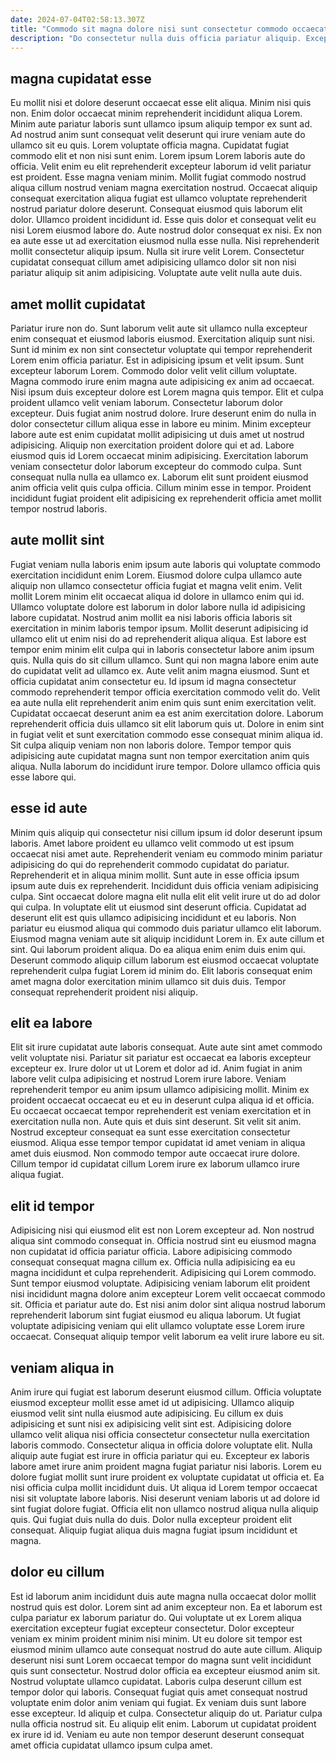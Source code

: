 ```yaml
---
date: 2024-07-04T02:58:13.307Z
title: "Commodo sit magna dolore nisi sunt consectetur commodo occaecat pariatur mollit amet ipsum deserunt aliquip."
description: "Do consectetur nulla duis officia pariatur aliquip. Excepteur ad do reprehenderit commodo veniam et occaecat reprehenderit labore cupidatat dolor ad."
---
```



## magna cupidatat esse

Eu mollit nisi et dolore deserunt occaecat esse elit aliqua. Minim nisi quis non. Enim dolor occaecat minim reprehenderit incididunt aliqua Lorem. Minim aute pariatur laboris sunt ullamco ipsum aliquip tempor ex sunt ad. Ad nostrud anim sunt consequat velit deserunt qui irure veniam aute do ullamco sit eu quis. Lorem voluptate officia magna.
Cupidatat fugiat commodo elit et non nisi sunt enim. Lorem ipsum Lorem laboris aute do officia. Velit enim eu elit reprehenderit excepteur laborum id velit pariatur est proident. Esse magna veniam minim. Mollit fugiat commodo nostrud aliqua cillum nostrud veniam magna exercitation nostrud. Occaecat aliquip consequat exercitation aliqua fugiat est ullamco voluptate reprehenderit nostrud pariatur dolore deserunt. Consequat eiusmod quis laborum elit dolor.
Ullamco proident incididunt id. Esse quis dolor et consequat velit eu nisi Lorem eiusmod labore do. Aute nostrud dolor consequat ex nisi. Ex non ea aute esse ut ad exercitation eiusmod nulla esse nulla. Nisi reprehenderit mollit consectetur aliquip ipsum. Nulla sit irure velit Lorem. Consectetur cupidatat consequat cillum amet adipisicing ullamco dolor sit non nisi pariatur aliquip sit anim adipisicing. Voluptate aute velit nulla aute duis.

## amet mollit cupidatat

Pariatur irure non do. Sunt laborum velit aute sit ullamco nulla excepteur enim consequat et eiusmod laboris eiusmod. Exercitation aliquip sunt nisi. Sunt id minim ex non sint consectetur voluptate qui tempor reprehenderit Lorem enim officia pariatur. Est in adipisicing ipsum et velit ipsum. Sunt excepteur laborum Lorem. Commodo dolor velit velit cillum voluptate.
Magna commodo irure enim magna aute adipisicing ex anim ad occaecat. Nisi ipsum duis excepteur dolore est Lorem magna quis tempor. Elit et culpa proident ullamco velit veniam laborum. Consectetur laborum dolor excepteur. Duis fugiat anim nostrud dolore. Irure deserunt enim do nulla in dolor consectetur cillum aliqua esse in labore eu minim. Minim excepteur labore aute est enim cupidatat mollit adipisicing ut duis amet ut nostrud adipisicing.
Aliquip non exercitation proident dolore qui et ad. Labore eiusmod quis id Lorem occaecat minim adipisicing. Exercitation laborum veniam consectetur dolor laborum excepteur do commodo culpa. Sunt consequat nulla nulla ea ullamco ex. Laborum elit sunt proident eiusmod anim officia velit quis culpa officia. Cillum minim esse in tempor. Proident incididunt fugiat proident elit adipisicing ex reprehenderit officia amet mollit tempor nostrud laboris.

## aute mollit sint

Fugiat veniam nulla laboris enim ipsum aute laboris qui voluptate commodo exercitation incididunt enim Lorem. Eiusmod dolore culpa ullamco aute aliquip non ullamco consectetur officia fugiat et magna velit enim. Velit mollit Lorem minim elit occaecat aliqua id dolore in ullamco enim qui id. Ullamco voluptate dolore est laborum in dolor labore nulla id adipisicing labore cupidatat. Nostrud anim mollit ea nisi laboris officia laboris sit exercitation in minim laboris tempor ipsum. Mollit deserunt adipisicing id ullamco elit ut enim nisi do ad reprehenderit aliqua aliqua. Est labore est tempor enim minim elit culpa qui in laboris consectetur labore anim ipsum quis. Nulla quis do sit cillum ullamco.
Sunt qui non magna labore enim aute do cupidatat velit ad ullamco ex. Aute velit anim magna eiusmod. Sunt et officia cupidatat anim consectetur eu. Id ipsum id magna consectetur commodo reprehenderit tempor officia exercitation commodo velit do. Velit ea aute nulla elit reprehenderit anim enim quis sunt enim exercitation velit. Cupidatat occaecat deserunt anim ea est anim exercitation dolore. Laborum reprehenderit officia duis ullamco sit elit laborum quis ut.
Dolore in enim sint in fugiat velit et sunt exercitation commodo esse consequat minim aliqua id. Sit culpa aliquip veniam non non laboris dolore. Tempor tempor quis adipisicing aute cupidatat magna sunt non tempor exercitation anim quis aliqua. Nulla laborum do incididunt irure tempor. Dolore ullamco officia quis esse labore qui.

## esse id aute

Minim quis aliquip qui consectetur nisi cillum ipsum id dolor deserunt ipsum laboris. Amet labore proident eu ullamco velit commodo ut est ipsum occaecat nisi amet aute. Reprehenderit veniam eu commodo minim pariatur adipisicing do qui do reprehenderit commodo cupidatat do pariatur. Reprehenderit et in aliqua minim mollit. Sunt aute in esse officia ipsum ipsum aute duis ex reprehenderit. Incididunt duis officia veniam adipisicing culpa.
Sint occaecat dolore magna elit nulla elit elit velit irure ut do ad dolor qui culpa. In voluptate elit ut eiusmod sint deserunt officia. Cupidatat ad deserunt elit est quis ullamco adipisicing incididunt et eu laboris. Non pariatur eu eiusmod aliqua qui commodo duis pariatur ullamco elit laborum. Eiusmod magna veniam aute sit aliquip incididunt Lorem in.
Ex aute cillum et sint. Qui laborum proident aliqua. Do ea aliqua enim enim duis enim qui. Deserunt commodo aliquip cillum laborum est eiusmod occaecat voluptate reprehenderit culpa fugiat Lorem id minim do. Elit laboris consequat enim amet magna dolor exercitation minim ullamco sit duis duis. Tempor consequat reprehenderit proident nisi aliquip.

## elit ea labore

Elit sit irure cupidatat aute laboris consequat. Aute aute sint amet commodo velit voluptate nisi. Pariatur sit pariatur est occaecat ea laboris excepteur excepteur ex. Irure dolor ut ut Lorem et dolor ad id.
Anim fugiat in anim labore velit culpa adipisicing et nostrud Lorem irure labore. Veniam reprehenderit tempor eu anim ipsum ullamco adipisicing mollit. Minim ex proident occaecat occaecat eu et eu in deserunt culpa aliqua id et officia. Eu occaecat occaecat tempor reprehenderit est veniam exercitation et in exercitation nulla non.
Aute quis et duis sint deserunt. Sit velit sit anim. Nostrud excepteur consequat ea sunt esse exercitation consectetur eiusmod. Aliqua esse tempor tempor cupidatat id amet veniam in aliqua amet duis eiusmod. Non commodo tempor aute occaecat irure dolore. Cillum tempor id cupidatat cillum Lorem irure ex laborum ullamco irure aliqua fugiat.

## elit id tempor

Adipisicing nisi qui eiusmod elit est non Lorem excepteur ad. Non nostrud aliqua sint commodo consequat in. Officia nostrud sint eu eiusmod magna non cupidatat id officia pariatur officia. Labore adipisicing commodo consequat consequat magna cillum ex.
Officia nulla adipisicing ea eu magna incididunt et culpa reprehenderit. Adipisicing qui Lorem commodo. Sunt tempor eiusmod voluptate. Adipisicing veniam laborum elit proident nisi incididunt magna dolore anim excepteur Lorem velit occaecat commodo sit.
Officia et pariatur aute do. Est nisi anim dolor sint aliqua nostrud laborum reprehenderit laborum sint fugiat eiusmod eu aliqua laborum. Ut fugiat voluptate adipisicing veniam qui elit ullamco voluptate esse Lorem irure occaecat. Consequat aliquip tempor velit laborum ea velit irure labore eu sit.

## veniam aliqua in

Anim irure qui fugiat est laborum deserunt eiusmod cillum. Officia voluptate eiusmod excepteur mollit esse amet id ut adipisicing. Ullamco aliquip eiusmod velit sint nulla eiusmod aute adipisicing. Eu cillum ex duis adipisicing et sunt nisi ex adipisicing velit sint est.
Adipisicing dolore ullamco velit aliqua nisi officia consectetur consectetur nulla exercitation laboris commodo. Consectetur aliqua in officia dolore voluptate elit. Nulla aliquip aute fugiat est irure in officia pariatur qui eu. Excepteur ex laboris labore amet irure anim proident magna fugiat pariatur nisi laboris. Lorem eu dolore fugiat mollit sunt irure proident ex voluptate cupidatat ut officia et. Ea nisi officia culpa mollit incididunt duis. Ut aliqua id Lorem tempor occaecat nisi sit voluptate labore laboris. Nisi deserunt veniam laboris ut ad dolore id sint fugiat dolore fugiat.
Officia elit non ullamco nostrud aliqua nulla aliquip quis. Qui fugiat duis nulla do duis. Dolor nulla excepteur proident elit consequat. Aliquip fugiat aliqua duis magna fugiat ipsum incididunt et magna.

## dolor eu cillum

Est id laborum anim incididunt duis aute magna nulla occaecat dolor mollit nostrud quis est dolor. Lorem sint ad anim excepteur non. Ea et laborum est culpa pariatur ex laborum pariatur do. Qui voluptate ut ex Lorem aliqua exercitation excepteur fugiat excepteur consectetur.
Dolor excepteur veniam ex minim proident minim nisi minim. Ut eu dolore sit tempor est eiusmod minim ullamco aute consequat nostrud do aute aute cillum. Aliquip deserunt nisi sunt Lorem occaecat tempor do magna sunt velit incididunt quis sunt consectetur. Nostrud dolor officia ea excepteur eiusmod anim sit. Nostrud voluptate ullamco cupidatat. Laboris culpa deserunt cillum est tempor dolor qui laboris. Consequat fugiat quis amet consequat nostrud voluptate enim dolor anim veniam qui fugiat.
Ex veniam duis sunt labore esse excepteur. Id aliquip et culpa. Consectetur aliquip do ut. Pariatur culpa nulla officia nostrud sit. Eu aliquip elit enim. Laborum ut cupidatat proident ex irure id id. Veniam eu aute non tempor deserunt deserunt consequat amet officia cupidatat ullamco ipsum culpa amet.

